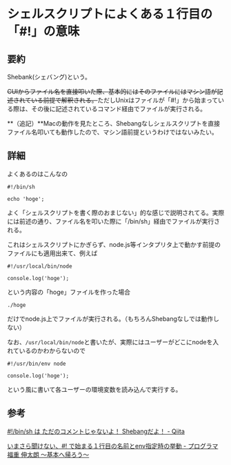 # シェルスクリプトによくある１行目の「#!」の意味

## 要約

Shebank(シェバング)という。

~~CUIからファイル名を直接叩いた際、基本的にはそのファイルにはマシン語が記述されている前提で解釈される。~~ただしUnixはファイルが「#!」から始まっている際は、その後に記述されているコマンド経由でファイルが実行される。

**（追記）**Macの動作を見たところ、Shebangなしシェルスクリプトを直接ファイル名叩いても動作したので、マシン語前提というわけではないみたい。

## 詳細

よくあるのはこんなの

```
#!/bin/sh

echo 'hoge';
```

よく「シェルスクリプトを書く際のおまじない」的な感じで説明されてる。実際には前述の通り、ファイル名を叩いた際に「/bin/sh」経由でファイルが実行される。

これはシェルスクリプトにかぎらず、node.js等インタプリタ上で動かす前提のファイルにも適用出来て、例えば

```
#!/usr/local/bin/node

console.log('hoge');
```

という内容の「hoge」ファイルを作った場合

```
./hoge
```

だけでnode.js上でファイルが実行される。（もちろんShebangなしでは動作しない）

なお、`/usr/local/bin/node`と書いたが、実際にはユーザーがどこにnodeを入れているのかわからないので

```
#!/usr/bin/env node

console.log('hoge');
```

という風に書いて各ユーザーの環境変数を読み込んで実行する。


## 参考

[#!/bin/sh は ただのコメントじゃないよ！ Shebangだよ！ - Qiita](http://qiita.com/mohira/items/566ca75d704072bcb26f)

[いまさら聞けない、#! で始まる１行目の名前とenv指定時の挙動 - プログラマ 福重 伸太朗 ～基本へ帰ろう～](http://d.hatena.ne.jp/japanrock_pg/20100319/1268968887)
